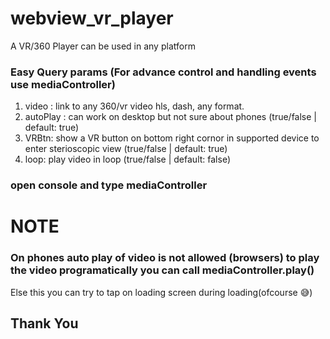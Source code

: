# webview_vr_player
A VR/360 Player can be used in any platform

### Easy Query params (For advance control and handling events use mediaController)
1. video : link to any 360/vr video hls, dash, any format.
2. autoPlay : can work on desktop but not sure about phones (true/false | default: true)
3. VRBtn: show a VR button on bottom right cornor in supported device to enter sterioscopic view (true/false | default: true)
4. loop: play video in loop (true/false | default: false)

### open console and type **mediaController**

# NOTE
### On phones auto play of video is not allowed (browsers) to play the video programatically you can call **mediaController.play()**
Else this you can try to tap on loading screen during loading(ofcourse 😅)

## Thank You
